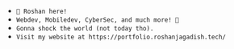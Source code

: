 - ```👋 Roshan here! ```
- ``` Webdev, Mobiledev, CyberSec, and much more! 🚀 ```
- ``` Gonna shock the world (not today tho). ```
- ``` Visit my website at https://portfolio.roshanjagadish.tech/ ```
<!---
Wr4th100/Wr4th100 is a ✨ special ✨ repository because its `README.md` (this file) appears on your GitHub profile.
You can click the Preview link to take a look at your changes.
--->
